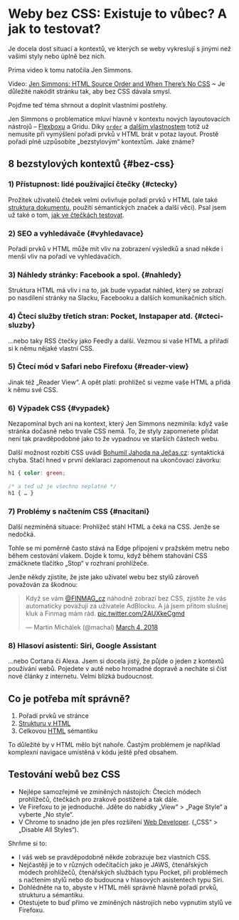 # Weby bez CSS: Existuje to vůbec? A jak to testovat?

Je docela dost situací a kontextů, ve kterých se weby vykreslují s jinými než vašimi styly nebo úplně bez nich.

Prima video k tomu natočila Jen Simmons. 

<p class="video">
Video: <a href="https://www.youtube.com/watch?v=C82zB_yaGF8">Jen Simmons: HTML Source Order and When There’s No CSS</a> ~ Je důležité nakódit stránku tak, aby bez CSS dávala smysl.
</p>

Pojďme teď téma shrnout a doplnit vlastními postřehy.

Jen Simmons o problematice mluví hlavně v kontextu nových layoutovacích nástrojů – [Flexboxu](css-flexbox.md) a Gridu. Díky [`order`](css-order.md) a [dalším vlastnostem](css3-flexbox-polozky.md) totiž už nemusíte při vymýšlení pořadí prvků v HTML brát v potaz layout. Prostě pořadí plně uzpůsobíte „bezstylovým“ kontextům. Jaké známe?


## 8 bezstylových kontextů {#bez-css}

### 1) Přístupnost: lidé používající čtečky {#ctecky}

Prožitek  uživatelů čteček velmi ovlivňuje pořadí prvků v HTML (ale také [struktura dokumentu](html5-struktura.md), použití sémantických značek a další věci). Psal jsem už také o tom, [jak ve čtečkách testovat](testovani-odecitace.md).

### 2) SEO a vyhledávače {#vyhledavace}

Pořadí prvků v HTML může mít vliv na zobrazení výsledků a snad někde i menší vliv na pořadí ve vyhledávačích.

### 3) Náhledy stránky: Facebook a spol. {#nahledy}

Struktura HTML má vliv i na to, jak bude vypadat náhled, který se zobrazí po nasdílení stránky na Slacku, Facebooku a dalších komunikačních sítích.

<!-- AdSnippet -->

### 4) Čtecí služby třetích stran: Pocket, Instapaper atd. {#cteci-sluzby}

…nebo taky RSS čtečky jako Feedly a další. Vezmou si vaše HTML a přiřadí si k němu nějaké vlastní CSS.


### 5) Čtecí mód v Safari nebo Firefoxu {#reader-view}

Jinak též „Reader View“. A opět platí: prohlížeč si vezme vaše HTML a přidá k němu své CSS.

### 6) Výpadek CSS {#vypadek}

Nezapomínal bych ani na kontext, který Jen Simmons nezmínila: když vaše stránka dočasně nebo trvale CSS nemá. To, že styly zapomenete přidat není tak pravděpodobné jako to že vypadnou ve starších částech webu.

<!-- AdSnippet -->

Další možnost rozbití CSS uvádí [Bohumil Jahoda na Ječas.cz](http://jecas.cz/bez-css): syntaktická chyba. Stačí hned v první deklaraci zapomenout na ukončovací  závorku:

```css
h1 { color: green;
    
/* a teď už je všechno neplatné */
h1 { … }
```

### 7) Problémy s načtením CSS {#nacitani}

Další nezmíněná situace: Prohlížeč stáhl HTML a čeká na CSS. Jenže se nedočká. 

Tohle se mi poměrně často stává na Edge připojení v pražském metru nebo během cestování vlakem. Dojde k tomu, když během stahování CSS zmáčknete tlačítko „Stop“ v rozhraní prohlížeče.

Jenže někdy zjistíte, že jste jako uživatel webu bez stylů zároveň považován za škodnou:

<blockquote class="twitter-tweet" data-lang="en"><p lang="cs" dir="ltr">Když se vám <a href="https://twitter.com/FINMAG_cz?ref_src=twsrc%5Etfw">@FINMAG_cz</a> náhodně zobrazí bez CSS, zjistíte že vás automaticky považují za uživatele AdBlocku. A já jsem přitom slušnej kluk a Finmag mám rád. <a href="https://t.co/2AUXkeCgmd">pic.twitter.com/2AUXkeCgmd</a></p>&mdash; Martin Michálek (@machal) <a href="https://twitter.com/machal/status/970314002780835841?ref_src=twsrc%5Etfw">March 4, 2018</a></blockquote>
<script async src="https://platform.twitter.com/widgets.js" charset="utf-8"></script>

 
### 8) Hlasoví asistenti: Siri, Google Assistant

…nebo Cortana či Alexa. Jsem si docela jistý, že půjde o jeden z kontextů používání webů. Pojedete v autě nebo hromadné dopravě a necháte si číst nové články z internetu. Velmi blízká budoucnost.



## Co je potřeba mít správně?

1. Pořadí prvků ve stránce   
2. [Strukturu v HTML](html5-struktura.md) 
3. Celkovou [HTML](https://www.vzhurudolu.cz/html) sémantiku

To důležité by v HTML mělo být nahoře. Častým problémem je například komplexní navigace umístěná v kódu ještě před obsahem.


## Testování webů bez CSS

- Nejlépe samozřejmě ve zmíněných nástojích: Čtecích módech prohlížečů, čtečkách pro zrakově postižené a tak dále. 
- Ve Firefoxu to je jednoduché. Jděte do nabídky „View“ > „Page Style“ a vyberte „No style“.
- V Chrome to snadno jde jen přes rozšíření [Web Developer](https://chrome.google.com/webstore/detail/web-developer/bfbameneiokkgbdmiekhjnmfkcnldhhm). („CSS“ > „Disable All Styles“).


Shrňme si to:

- I váš web se pravděpodobně někde zobrazuje bez vlastních CSS.
- Nejčastěji je to v různých odečítačích jako je JAWS, čtenářských módech prohlížečů, čtenářských službách typu Pocket, při problémech s načtením stylů nebo do budoucna v hlasových asistentech typu Siri.
- Dohlédněte na to, abyste v HTML měli správně hlavně pořadí prvků, strukturu a sémantiku.
- Otestujete to buď přímo ve zmíněných nástrojích nebo vypnutím stylů ve Firefoxu.

<!-- AdSnippet -->
